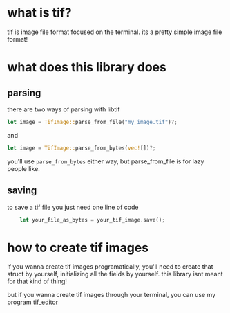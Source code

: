 # what is tif?

tif is image file format focused on the terminal. its a pretty simple image file format!

# what does this library does

## parsing 

there are two ways of parsing with libtif
``` rust
let image = TifImage::parse_from_file("my_image.tif")?;
```

and 

``` rust
let image = TifImage::parse_from_bytes(vec![])?;
```

you'll use `parse_from_bytes` either way, but parse_from_file is for lazy people like.

## saving

to save a tif file you just need one line of code

``` rust
    let your_file_as_bytes = your_tif_image.save();
```

# how to create tif images

if you wanna create tif images programatically, you'll need to create that struct by yourself, initializing all the fields by yourself. this library isnt meant for that kind of thing!

but if you wanna create tif images through your terminal, you can use my program [tif_editor](https://github.com/pietro222222/tif_editor)
